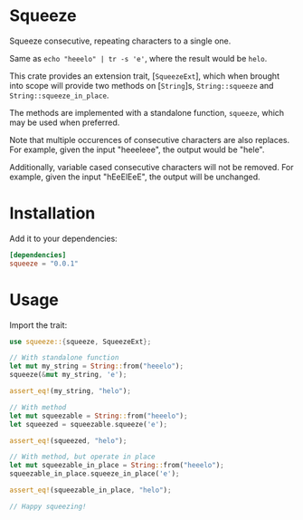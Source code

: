 # Squeeze

Squeeze consecutive, repeating characters to a single one.

Same as `echo "heeelo" | tr -s 'e'`, where the result would be `helo`.

This crate provides an extension trait, [`SqueezeExt`], which when brought
into scope will provide two methods on [`String`]s, `String::squeeze` and
`String::squeeze_in_place`.

The methods are implemented with a standalone function, `squeeze`, which may
be used when preferred.

Note that multiple occurences of consecutive characters are also replaces.
For example, given the input "heeeleee", the output would be "hele".

Additionally, variable cased consecutive characters will not be removed.
For example, given the input "hEeElEeE", the output will be unchanged.

# Installation

Add it to your dependencies:

```toml
[dependencies]
squeeze = "0.0.1"
```

# Usage

Import the trait:

```rust
use squeeze::{squeeze, SqueezeExt};

// With standalone function
let mut my_string = String::from("heeelo");
squeeze(&mut my_string, 'e');

assert_eq!(my_string, "helo");

// With method
let mut squeezable = String::from("heeelo");
let squeezed = squeezable.squeeze('e');

assert_eq!(squeezed, "helo");

// With method, but operate in place
let mut squeezable_in_place = String::from("heeelo");
squeezable_in_place.squeeze_in_place('e');

assert_eq!(squeezable_in_place, "helo");

// Happy squeezing!
```
